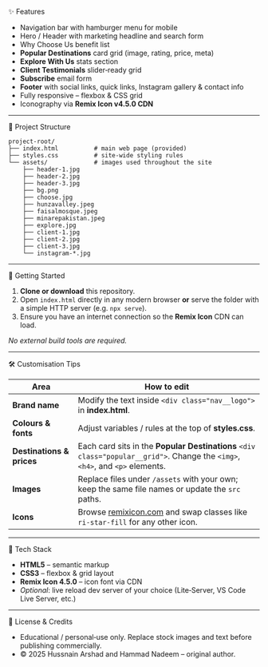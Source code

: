  ✨ Features

* Navigation bar with hamburger menu for mobile
* Hero / Header with marketing headline and search form
* Why Choose Us benefit list
* **Popular Destinations** card grid (image, rating, price, meta)
* **Explore With Us** stats section
* **Client Testimonials** slider‑ready grid
* **Subscribe** email form
* **Footer** with social links, quick links, Instagram gallery & contact info
* Fully responsive – flexbox & CSS grid
* Iconography via **Remix Icon v4.5.0 CDN**

---

 📂 Project Structure

```
project‑root/
├── index.html          # main web page (provided)
├── styles.css          # site‑wide styling rules
└── assets/             # images used throughout the site
    ├── header‑1.jpg
    ├── header‑2.jpg
    ├── header‑3.jpg
    ├── bg.png
    ├── choose.jpg
    ├── hunzavalley.jpeg
    ├── faisalmosque.jpeg
    ├── minarepakistan.jpeg
    ├── explore.jpg
    ├── client‑1.jpg
    ├── client‑2.jpg
    ├── client‑3.jpg
    └── instagram‑*.jpg
```

---

 🚀 Getting Started

1. **Clone or download** this repository.
2. Open `index.html` directly in any modern browser **or** serve the folder with a simple HTTP server (e.g. `npx serve`).
3. Ensure you have an internet connection so the **Remix Icon** CDN can load.

*No external build tools are required.*

---

 🛠️ Customisation Tips

| Area                      | How to edit                                                                                                                   |
| ------------------------- | ----------------------------------------------------------------------------------------------------------------------------- |
| **Brand name**            | Modify the text inside `<div class="nav__logo">` in **index.html**.                                                           |
| **Colours & fonts**       | Adjust variables / rules at the top of **styles.css**.                                                                        |
| **Destinations & prices** | Each card sits in the **Popular Destinations** `<div class="popular__grid">`. Change the `<img>`, `<h4>`, and `<p>` elements. |
| **Images**                | Replace files under `/assets` with your own; keep the same file names or update the `src` paths.                              |
| **Icons**                 | Browse [remixicon.com](https://remixicon.com) and swap classes like `ri-star-fill` for any other icon.                        |

---

🧩 Tech Stack

* **HTML5** – semantic markup
* **CSS3** – flexbox & grid layout
* **Remix Icon 4.5.0** – icon font via CDN
* *Optional*: live reload dev server of your choice (Lite‑Server, VS Code Live Server, etc.)

---

 📝 License & Credits

* Educational / personal‑use only. Replace stock images and text before publishing commercially.
* © 2025 Hussnain Arshad and Hammad Nadeem – original author.




